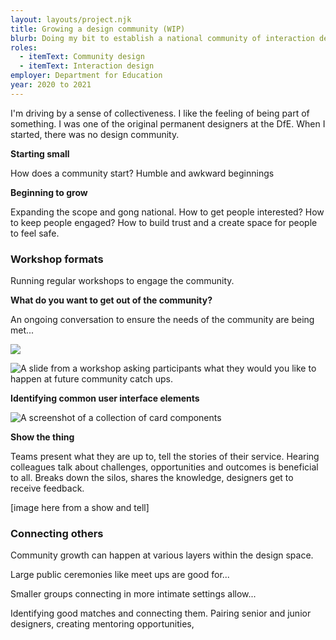 ```yaml
---
layout: layouts/project.njk
title: Growing a design community (WIP)
blurb: Doing my bit to establish a national community of interaction designers
roles:
  - itemText: Community design
  - itemText: Interaction design
employer: Department for Education
year: 2020 to 2021
---
```

I'm driving by a sense of collectiveness. I like the feeling of being part of something. I was one of the original permanent designers at the DfE. When I started, there was no design community.

**Starting small**

How does a community start? Humble and awkward beginnings

**Beginning to grow**

Expanding the scope and gong national. How to get people interested? How to keep people engaged? How to build trust and a create space for people to feel safe.

### Workshop formats

Running regular workshops to engage the community.

**What do you want to get out of the community?** 

An ongoing conversation to ensure the needs of the community are being met...

![](/images/screenshot-2021-09-09-at-21.15.03.png)

![A slide from a workshop asking participants what they would you like to happen at future community catch ups. ](/images/screenshot-2021-09-09-at-21.15.03.png "Caption goes here")

**Identifying common user interface elements**

![A screenshot of a collection of card components](/images/screenshot-2021-09-09-at-20.57.22.png "We collaboratively surveyed the DfE landscape to collect and collate user interface elements (components and patterns) that weren't in the GOV.UK Design System.")

**Show the thing**

Teams present what they are up to, tell the stories of their service. Hearing colleagues talk about challenges, opportunities and outcomes is beneficial to all. Breaks down the silos, shares the knowledge, designers get to receive feedback.

\[image here from a show and tell]

### Connecting others

Community growth can happen at various layers within the design space. 

Large public ceremonies like meet ups are good for...

Smaller groups connecting in more intimate settings allow...

Identifying good matches and connecting them. Pairing senior and junior designers, creating mentoring opportunities,